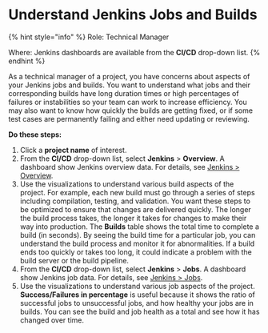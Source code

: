 # Understand Jenkins Jobs and Builds

{% hint style="info" %}
Role: Technical Manager

Where: Jenkins dashboards are available from the **CI/CD** drop-down list.
{% endhint %}

As a technical manager of a project, you have concerns about aspects of your Jenkins jobs and builds. You want to understand what jobs and their corresponding builds have long duration times or high percentages of failures or instabilities so your team can work to increase efficiency. You may also want to know how quickly the builds are getting fixed, or if some test cases are permanently failing and either need updating or reviewing.

**Do these steps:**

1. Click a **project name** of interest.
2. From the **CI/CD** drop-down list, select **Jenkins** &gt; **Overview**. A dashboard show Jenkins overview data. For details, see [Jenkins &gt; Overview](../technical-metrics/ci-cd/jenkins.md#overview).
3. Use the visualizations to understand various build aspects of the project. For example, each new build must go through a series of steps including compilation, testing, and validation. You want these steps to be optimized to ensure that changes are delivered quickly. The longer the build process takes, the longer it takes for changes to make their way into production. The **Builds** table shows the total time to complete a build \(in seconds\). By seeing the build time for a particular job, you can understand the build process and monitor it for abnormalities. If a build ends too quickly or takes too long, it could indicate a problem with the build server or the build pipeline.
4. From the **CI/CD** drop-down list, select **Jenkins** &gt; **Jobs**. A dashboard show Jenkins job data. For details, see [Jenkins &gt; Jobs](../technical-metrics/ci-cd/jenkins.md#jobs).
5. Use the visualizations to understand various job aspects of the project. **Success/Failures in percentage** is useful because it shows the ratio of successful jobs to unsuccessful jobs, and how healthy your jobs are in builds. You can see the build and job health as a total and see how it has changed over time.

